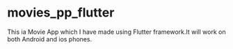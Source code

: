 # movies_pp_flutter

This ia Movie App which I have made using Flutter framework.It will work on both Android and ios phones.
